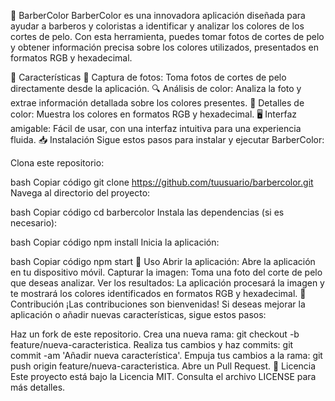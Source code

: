 🌈 BarberColor
BarberColor es una innovadora aplicación diseñada para ayudar a barberos y coloristas a identificar y analizar los colores de los cortes de pelo. Con esta herramienta, puedes tomar fotos de cortes de pelo y obtener información precisa sobre los colores utilizados, presentados en formatos RGB y hexadecimal.

🚀 Características
📸 Captura de fotos: Toma fotos de cortes de pelo directamente desde la aplicación.
🔍 Análisis de color: Analiza la foto y extrae información detallada sobre los colores presentes.
🎨 Detalles de color: Muestra los colores en formatos RGB y hexadecimal.
🖥️ Interfaz amigable: Fácil de usar, con una interfaz intuitiva para una experiencia fluida.
📥 Instalación
Sigue estos pasos para instalar y ejecutar BarberColor:

Clona este repositorio:

bash
Copiar código
git clone https://github.com/tuusuario/barbercolor.git
Navega al directorio del proyecto:

bash
Copiar código
cd barbercolor
Instala las dependencias (si es necesario):

bash
Copiar código
npm install
Inicia la aplicación:

bash
Copiar código
npm start
📱 Uso
Abrir la aplicación: Abre la aplicación en tu dispositivo móvil.
Capturar la imagen: Toma una foto del corte de pelo que deseas analizar.
Ver los resultados: La aplicación procesará la imagen y te mostrará los colores identificados en formatos RGB y hexadecimal.
🤝 Contribución
¡Las contribuciones son bienvenidas! Si deseas mejorar la aplicación o añadir nuevas características, sigue estos pasos:

Haz un fork de este repositorio.
Crea una nueva rama: git checkout -b feature/nueva-caracteristica.
Realiza tus cambios y haz commits: git commit -am 'Añadir nueva característica'.
Empuja tus cambios a la rama: git push origin feature/nueva-caracteristica.
Abre un Pull Request.
📝 Licencia
Este proyecto está bajo la Licencia MIT. Consulta el archivo LICENSE para más detalles.

